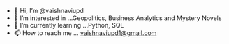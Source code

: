 - 👋 Hi, I’m @vaishnaviupd
- 👀 I’m interested in ...Geopolitics, Business Analytics and Mystery Novels
- 🌱 I’m currently learning ...Python, SQL
- 📫 How to reach me ... vaishnaviupd1@gmail.com


<!---
vaishnaviupd/vaishnaviupd is a ✨ special ✨ repository because its `README.md` (this file) appears on your GitHub profile.
You can click the Preview link to take a look at your changes.
--->
